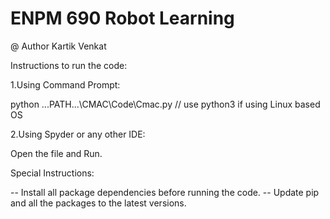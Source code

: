 # ENPM 690 Robot Learning 
@ Author Kartik Venkat


Instructions to run the code:

1.Using Command Prompt:
 
python ...PATH...\CMAC\Code\Cmac.py       // use python3 if using Linux based OS

2.Using Spyder or any other IDE:

Open the file and Run.


Special Instructions:

-- Install all package dependencies before running the code.
-- Update pip and all the packages to the latest versions.
